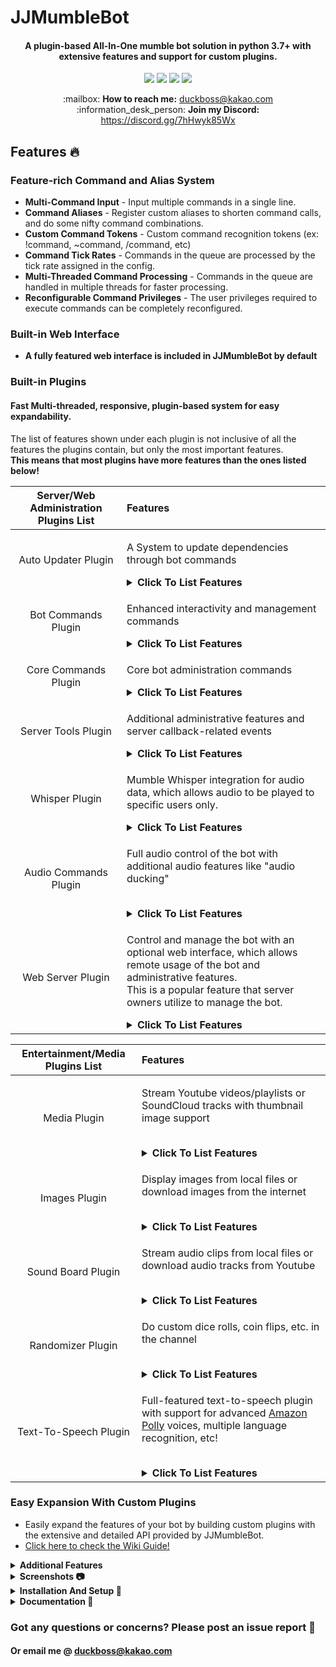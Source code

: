 # JJMumbleBot
<h4 align="center">A plugin-based All-In-One mumble bot solution in python 3.7+ with extensive features and support for custom plugins.</h4>
<p align="center">
  <a href="https://github.com/DuckBoss/JJMumbleBot/releases/latest"><img src="https://img.shields.io/github/release/DuckBoss/JJMumbleBot.svg"></a>
  <a href="https://github.com/DuckBoss/JJMumbleBot/blob/master/LICENSE"><img src="https://img.shields.io/badge/License-GPL-blue.svg"></a>
  <a href="https://www.codefactor.io/repository/github/duckboss/jjmumblebot"><img src="https://www.codefactor.io/repository/github/duckboss/jjmumblebot/badge"></a>
  <a href="https://travis-ci.com/DuckBoss/JJMumbleBot"><img src="https://travis-ci.com/DuckBoss/JJMumbleBot.svg?branch=master"></a><br>
</p>
<p align="center">
  :mailbox: <b>How to reach me:</b> <a href="mailto:duckboss@kakao.com" alt="duckboss@kakao.com">duckboss@kakao.com</a><br>
  :information_desk_person: <b>Join my Discord:</b> <a href="https://discord.gg/7hHwyk85Wx">https://discord.gg/7hHwyk85Wx</a>
</p>




  ## Features  🔥


  ### Feature-rich Command and Alias System
  - <b>Multi-Command Input</b> - Input multiple commands in a single line.
  - <b>Command Aliases</b> - Register custom aliases to shorten command calls, and do some nifty command combinations.
  - <b>Custom Command Tokens</b> - Custom command recognition tokens (ex: !command, ~command, /command, etc)
  - <b>Command Tick Rates</b> - Commands in the queue are processed by the tick rate assigned in the config.
  - <b>Multi-Threaded Command Processing</b> - Commands in the queue are handled in multiple threads for faster processing.
  - <b>Reconfigurable Command Privileges</b> - The user privileges required to execute commands can be completely reconfigured.

  ### Built-in Web Interface
  - <b>A fully featured web interface is included in JJMumbleBot by default</b>

  ### Built-in Plugins
  #### Fast Multi-threaded, responsive, plugin-based system for easy expandability.
  The list of features shown under each plugin is not inclusive of all the features the plugins contain,
  but only the most important features.<br/>
  **This means that most plugins have more features than the ones listed below!**
  
  | Server/Web Administration Plugins List | Features |
  | :---: | :--- |
  | Auto Updater Plugin | <p>A System to update dependencies through bot commands</p><details><summary><strong>Click To List Features</strong></summary><ul><li>Check For Dependency Updates</li><li>Update Dependencies Directly Through The Bot</li></ul></details> |
  | Bot Commands Plugin | <p>Enhanced interactivity and management commands</p><details><summary><strong>Click To List Features</strong></summary><ul><li><b>User Administration:</b> Kick/User/Ban/Move/Mute/Deafen Commands</li><li><b>Channel Administration:</b> Create/Remove/Rename Temporary and Permanent Channels</li><li><b>User Privileges:</b> Set User Privileges, Blacklist/Whitelist Users</li></ul></details>|
  | Core Commands Plugin | <p>Core bot administration commands</p><details><summary><strong>Click To List Features</strong></summary><ul><li><b>Plugin Administration:</b>Start/Stop/Restart Plugins At Runtime</li><li><b>Bot Information:</b> Set Mumble Comment, Display Version/Uptime/About</li><li><b>Alias System</b>: Add/Update/Import Aliases For Commands At Runtime</li><li><b>Command Permission System</b>: Add/Update/Import Permissions For Commands At Runtime</li><li><b>Command History</b>: Display Recently Used Commands</li></ul></details> | 
  | Server Tools Plugin | <p>Additional administrative features and server callback-related events</p><details><summary><strong>Click To List Features</strong></summary><ul><li>Display A Link To The JJMumbleBot Wiki</li><li><b>User Connection Sounds:</b> Play Audio Clip When Users Join</li></ul></details> |
  | Whisper Plugin | <p>Mumble Whisper integration for audio data, which allows audio to be played to specific users only.</p><details><summary><strong>Click To List Features</strong></summary><ul><li><b>User Whisper Support:</b> Set Mumble's whisper to single/multiple users.</li><li><b>Channel Whisper Support:</b> Set Mumble's whisper to channels.</li></ul></details> |
  | Audio Commands Plugin | <p>Full audio control of the bot with additional audio features like "audio ducking"</p><br/><details><summary><strong>Click To List Features</strong></summary><ul><li>Queue Audio/Video Clips</li><li>Audio Controls - Pause/Resume/Shuffle/Skip/Loop/Seek/Stop</li><li>Audio Ducking Integration (Method of lowering currently playing audio when users are speaking)</li></ul></details> |
  | Web Server Plugin | <p>Control and manage the bot with an optional web interface, which allows remote usage of the bot and administrative features.<br/>This is a popular feature that server owners utilize to manage the bot.</p><details><summary><strong>Click To List Features</strong></summary><ul><li><b>Web Interface Security:</b> HTTPS/SSL Support</li><li><b>Web Server Commands</b>: Start/Stop The Web Server Through Commands</li><li>Optional Automatic Certificate Generation</li></ul></details> |
  
  | Entertainment/Media Plugins List | Features |
  | :---: | :--- |
  | Media Plugin  | <p>Stream Youtube videos/playlists or SoundCloud tracks with thumbnail image support</p><br/><details><summary><strong>Click To List Features</strong></summary><ul><li>Youtube Playlist Support</li><li>Video Thumbnails</li><li>Audio Queue System</li><li>Direct Youtube/SoundCloud Link Support</li><li>Search/Browse Youtube Support</li><li>Mumble Whisper Integration</li></ul></details>  |
  | Images Plugin  | <p>Display images from local files or download images from the internet</p></br><details><summary><strong>Click To List Features</strong></summary><ul><li>Local Images Support</li><li>Direct URL Images Support</li><li>Audio Queue System</li><li>Direct Youtube/SoundCloud Link Support</li><li>Search/Browse Youtube Support</li><li>Mumble Whisper Integration</li></ul></details>  |
  | Sound Board Plugin | <p>Stream audio clips from local files or download audio tracks from Youtube</p><br/><details><summary><strong>Click To List Features</strong></summary><ul><li>Local Audio Clips Support</li><li>Download And Play Audio Clips From Youtube</li><li>Mumble Whisper Integration</li><li>Play Random Audio Clips From Library</li><li>Supports Popular File Types</li></ul></details> |
  | Randomizer Plugin | <p>Do custom dice rolls, coin flips, etc. in the channel</p></br><details><summary><strong>Click To List Features</strong></summary><ul><li>Custom Dice Rolls</li><li>Coin Flips</li><li>Standard Dice Rolls (d6, d12, d100, etc.)</li></ul></details> |
  | Text-To-Speech Plugin | <p>Full-featured text-to-speech plugin with support for advanced <a href="https://docs.aws.amazon.com/polly/latest/dg/voicelist.html">Amazon Polly</a> voices, multiple language recognition, etc!</p></br><details><summary><strong>Click To List Features</strong></summary><ul><li>Choose voices from a list of over 50 voices by Amazon Polly</li><li>Choose a default TTS voice</li><li>Set maximum character limits for TTS</li><li>Stream or Download TTS voice clips</li></ul></summary> |

  ### Easy Expansion With Custom Plugins
  - Easily expand the features of your bot by building custom plugins with the extensive and detailed API provided by JJMumbleBot.  
  - <a href="https://duckboss.github.io/JJMumbleBot/wiki/general/plugins.html">Click here to check the Wiki Guide!</a></b>

<details>
  <summary><strong>Additional Features</strong></summary>
  <ul>

  ### Custom GUI System  
  - <b>Pseudo-GUI System [PGUI]</b> - A pseudo graphical user interface built with html tags.<br/>
  -  <a href="">Pseudo-GUI API</a>
      
  </ul>
</details>

<details>
  <summary><strong>Screenshots 📷</strong></summary>
  <ul>

  ## Screenshots 📷
  
  <h3> Audio Interface System (youtube plugin, sound board plugin, etc) </h3>
  <img width=700 style="border-radius:3%" src="https://user-images.githubusercontent.com/20238115/88094381-75fcf600-cb61-11ea-8113-495db67a415d.png" alt="Channel Chat Image"/>
  
  <h3> Web Interface - Commands Page </h3>
  <img width=700 style="border-radius:3%" src="https://user-images.githubusercontent.com/20238115/106856286-3bd1ec80-668c-11eb-88dd-290e7e1dc027.png" alt="Commands Tab Image"/>
  
  <h3> Web Interface - Audio Page </h3>
  <img width=700 style="border-radius:3%" src="https://user-images.githubusercontent.com/20238115/106061227-1f014c00-60c3-11eb-9540-dd8a9222438d.png" alt="Audio Tab Image"/>
  
  <h3> Web Interface - Debug Page </h3>
  <img width=700 style="border-radius:3%" src="https://user-images.githubusercontent.com/20238115/106063400-1e1de980-60c6-11eb-8ab0-c52b1f097186.png" alt="Debug Tab Image"/>
  </ul>
</details>

<details>
  <summary><strong>Installation And Setup 🏃</strong></summary>
  <ul>

  ### Installation And Setup 🏃
  Please refer to the <b><a href="https://duckboss.github.io/JJMumbleBot/wiki/requirements.html">Requirements Wiki Page</a></b> for a full list of requirements, and instructions for installation.
  Additionally, the <b><a href="https://duckboss.github.io/JJMumbleBot/wiki/quick_start.html">Quick Start Guide</a></b> is also helpful for setting up the bot.

  ### Docker Setup 🏃
  Please check the <b><a href="https://duckboss.github.io/JJMumbleBot/wiki/general/docker.html">Docker Setup Wiki Page</a></b> for more information.
  </ul>
</details>

<details>
  <summary><strong>Documentation 📝</strong></summary>
  
  <ul>

  ### Documentation 📝
  <b><a href="https://duckboss.github.io/JJMumbleBot/wiki/new/whats_new.html">JJMumbleBot Documentation Wiki</a></b> <br>
  <b><a href="https://duckboss.github.io/JJMumbleBot/wiki/faq.html">F.A.Q - Solve common issues easily</a></b> <br>
  <b><a href="https://duckboss.github.io/JJMumbleBot/wiki/requirements.html">Requirements and Dependencies</a></b> <br>
  <b><a href="https://duckboss.github.io/JJMumbleBot/wiki/quick_start.html">Quick Start Guide</a></b> <br>
  </ul>

</details>

### Got any questions or concerns? Please post an issue report 👋
#### Or email me @ <a href="mailto:duckboss@kakao.com">duckboss@kakao.com</a>
